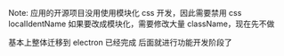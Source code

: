 Note:
应用的开源项目没用使用模块化 css 开发，因此需要禁用 css localIdentName
如果要改成模块化，需要修改大量 className，现在先不做

基本上整体迁移到 electron 已经完成
后面就进行功能开发阶段了
